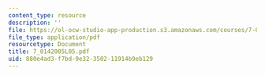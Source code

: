 ```yaml
---
content_type: resource
description: ''
file: https://ol-ocw-studio-app-production.s3.amazonaws.com/courses/7-014-introductory-biology-spring-2005/880e4ad3f7bd9e32350211914b9eb129_7_0142005L05.pdf
file_type: application/pdf
resourcetype: Document
title: 7_0142005L05.pdf
uid: 880e4ad3-f7bd-9e32-3502-11914b9eb129
---
```


